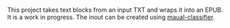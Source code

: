 This project takes text blocks from an input TXT and wraps it into an EPUB. It is a work in progress. The inout can be created using [maual-classifier](https://github.com/Taylor-eOS/manual-classifier).
